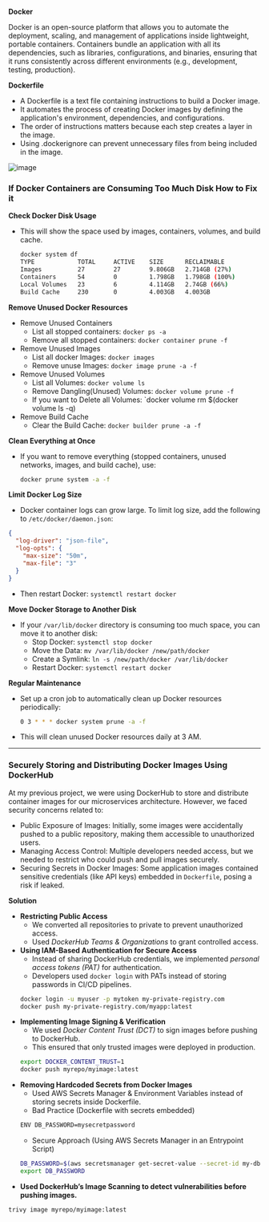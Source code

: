 **Docker**

Docker is an open-source platform that allows you to automate the deployment, scaling, and management of applications inside lightweight, portable containers. Containers bundle an application with all its dependencies, such as libraries, configurations, and binaries, ensuring that it runs consistently across different environments (e.g., development, testing, production).

**Dockerfile**
- A Dockerfile is a text file containing instructions to build a Docker image.
- It automates the process of creating Docker images by defining the application's environment, dependencies, and configurations.
- The order of instructions matters because each step creates a layer in the image.
- Using .dockerignore can prevent unnecessary files from being included in the image.

![image](https://github.com/user-attachments/assets/4013ea61-b384-4b94-b2de-a049e98e034d)

### If Docker Containers are Consuming Too Much Disk How to Fix it ###
**Check Docker Disk Usage**
- This will show the space used by images, containers, volumes, and build cache.
  ```bash
  docker system df
  TYPE            TOTAL     ACTIVE    SIZE      RECLAIMABLE
  Images          27        27        9.806GB   2.714GB (27%)
  Containers      54        0         1.798GB   1.798GB (100%)
  Local Volumes   23        6         4.114GB   2.74GB (66%)
  Build Cache     230       0         4.003GB   4.003GB
  ```

**Remove Unused Docker Resources**
- Remove Unused Containers
  - List all stopped containers: `docker ps -a`
  - Remove all stopped containers: `docker container prune -f`
- Remove Unused Images
  - List all docker Images: `docker images`
  - Remove unuse Images: `docker image prune -a -f`
- Remove Unused Volumes
  - List all Volumes: `docker volume ls`
  - Remove Dangling(Unused) Volumes: `docker volume prune -f`
  - If you want to Delete all Volumes: `docker volume rm $(docker volume ls -q)
- Remove Build Cache
  - Clear the Build Cache: `docker builder prune -a -f`
 
**Clean Everything at Once**
- If you want to remove everything (stopped containers, unused networks, images, and build cache), use:
  ```bash
  docker prune system -a -f
  ```

**Limit Docker Log Size**
- Docker container logs can grow large. To limit log size, add the following to `/etc/docker/daemon.json`:
```json
{
  "log-driver": "json-file",
  "log-opts": {
    "max-size": "50m",
    "max-file": "3"
  }
}
```
- Then restart Docker: `systemctl restart docker`

**Move Docker Storage to Another Disk**
- If your `/var/lib/docker` directory is consuming too much space, you can move it to another disk:
  - Stop Docker: `systemctl stop docker`
  - Move the Data: `mv /var/lib/docker /new/path/docker`
  - Create a Symlink: `ln -s /new/path/docker /var/lib/docker`
  - Restart Docker: `systemctl restart docker`
 
**Regular Maintenance**
- Set up a cron job to automatically clean up Docker resources periodically:
  ```bash
  0 3 * * * docker system prune -a -f
  ```
- This will clean unused Docker resources daily at 3 AM.

---

### Securely Storing and Distributing Docker Images Using DockerHub ###

At my previous project, we were using DockerHub to store and distribute container images for our microservices architecture. However, we faced security concerns related to:
- Public Exposure of Images: Initially, some images were accidentally pushed to a public repository, making them accessible to unauthorized users.
- Managing Access Control: Multiple developers needed access, but we needed to restrict who could push and pull images securely.
- Securing Secrets in Docker Images: Some application images contained sensitive credentials (like API keys) embedded in `Dockerfile`, posing a risk if leaked.

**Solution**
- **Restricting Public Access**
  - We converted all repositories to private to prevent unauthorized access.
  - Used *DockerHub Teams & Organizations* to grant controlled access.
- **Using IAM-Based Authentication for Secure Access**
  - Instead of sharing DockerHub credentials, we implemented *personal access tokens (PAT)* for authentication.
  - Developers used `docker login` with PATs instead of storing passwords in CI/CD pipelines.
  ```bash
  docker login -u myuser -p mytoken my-private-registry.com
  docker push my-private-registry.com/myapp:latest
  ```
- **Implementing Image Signing & Verification**
  - We used *Docker Content Trust (DCT)* to sign images before pushing to DockerHub.
  - This ensured that only trusted images were deployed in production.
  ```bash
  export DOCKER_CONTENT_TRUST=1
  docker push myrepo/myimage:latest
  ```
- **Removing Hardcoded Secrets from Docker Images**
  - Used AWS Secrets Manager & Environment Variables instead of storing secrets inside Dockerfile.
  - Bad Practice (Dockerfile with secrets embedded)
  ```bash
  ENV DB_PASSWORD=mysecretpassword
  ```
  - Secure Approach (Using AWS Secrets Manager in an Entrypoint Script)
  ```bash
  DB_PASSWORD=$(aws secretsmanager get-secret-value --secret-id my-db-secret --query SecretString --output text)
  export DB_PASSWORD
  ```
- **Used DockerHub’s Image Scanning to detect vulnerabilities before pushing images.**
```bash
trivy image myrepo/myimage:latest
```



